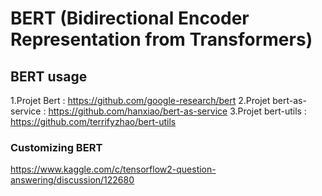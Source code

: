 # BERT (Bidirectional Encoder Representation from Transformers)

## BERT usage
1.Projet Bert : https://github.com/google-research/bert 
2.Projet bert-as-service : https://github.com/hanxiao/bert-as-service
3.Projet bert-utils : https://github.com/terrifyzhao/bert-utils

### Customizing BERT
https://www.kaggle.com/c/tensorflow2-question-answering/discussion/122680
